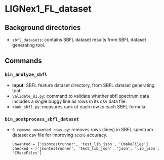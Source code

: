 # LIGNex1_FL_dataset

## Background directories
* ``sbfl_datasets``: contains SBFL dataset results from SBFL dataset generating tool.

## Commands
### ``bin_analyze_sbfl``
* **input**: SBFL feature dataset directory, from SBFL dataset generating tool.
* ``validate_01.py``: command to validate whether sbfl spectrum data includes a single buggy line as rows in its csv data file.
* ``rank_sbfl.py``: measures rank of each row to each SBFL formula


### ``bin_postprocess_sbfl_dataset``
* ``0_remove_unwanted_rows.py``: removes rows (lines) in SBFL spectrum dataset csv file for improving ``acc@5`` accuracy.
    ```
    unwanted = ['jsontestrunner', 'test_lib_json', 'CmakeFiles']
    checked = ['jsontestrunner', 'test_lib_json', 'json', 'lib_json', 'CMakeFiles']
    ```

